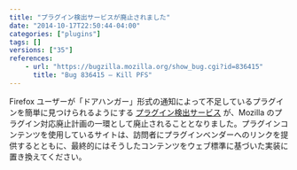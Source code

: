 ```yaml
---
title: "プラグイン検出サービスが廃止されました"
date: "2014-10-17T22:50:44-04:00"
categories: ["plugins"]
tags: []
versions: ["35"]
references:
    - url: "https://bugzilla.mozilla.org/show_bug.cgi?id=836415"
      title: "Bug 836415 – Kill PFS"
---
```

Firefox ユーザーが「ドアハンガー」形式の通知によって不足しているプラグインを簡単に見つけられるようにする [プラグイン検出サービス](https://wiki.mozilla.org/PFS2) が、Mozilla のプラグイン対応廃止計画の一環として廃止されることとなりました。プラグインコンテンツを使用しているサイトは、訪問者にプラグインベンダーへのリンクを提供するとともに、最終的にはそうしたコンテンツをウェブ標準に基づいた実装に置き換えてください。
